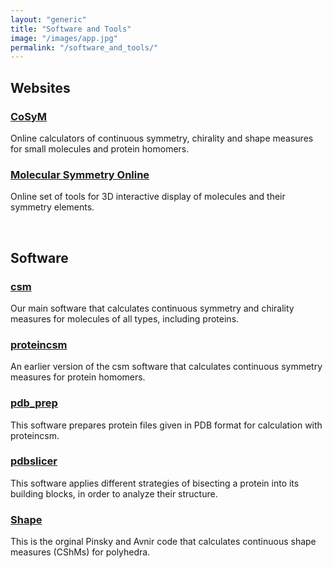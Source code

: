 ```yaml
---
layout: "generic"
title: "Software and Tools"
image: "/images/app.jpg"
permalink: "/software_and_tools/"
---
```

  
  
  
## Websites
### [CoSyM](https://csm.ouproj.org.il/)
Online calculators of continuous symmetry, chirality and shape measures for small molecules and protein homomers.

### [Molecular Symmetry Online](https://telem.openu.ac.il/symmetry/)
Online set of tools for 3D interactive display of molecules and their symmetry elements.


<br/>

## Software

### [csm](https://github.com/continuous-symmetry-measure/csm)
Our main software that calculates continuous symmetry and chirality measures for molecules of all types, including proteins.

### [proteincsm](https://continuous-symmetry-measure.github.io/proteincsm)
An earlier version of the csm software that calculates continuous symmetry measures for protein homomers.

### [pdb_prep](https://continuous-symmetry-measure.github.io/pdb_prep)
This software prepares protein files given in PDB format for calculation with proteincsm.

### [pdbslicer](https://continuous-symmetry-measure.github.io/pdbslicer)
This software applies different strategies of bisecting a protein into its building blocks, in order to analyze their structure. 

### [Shape](https://github.com/continuous-symmetry-measure/shape)
This is the orginal Pinsky and Avnir code that calculates continuous shape measures (CShMs) for polyhedra.
